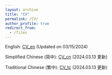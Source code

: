 ```yaml
---
layout: archive
title: "CV"
permalink: /CV/
author_profile: true
redirect_from:
  - /files
---
```


English: <a href="/files/CV_JiaweiDu_en.pdf" target="_blank">CV_en</a> (Updated on 03/15/2024)

Simplified Chinese (简中): <a href="/files/CV_JiaweiDu_cn.pdf" target="_blank">CV_cn</a> (2024.03.13 更新)

Traditional Chinese (繁中): <a href="/files/CV_JiaweiDu_tc.pdf" target="_blank">CV_tc</a> (2024.03.13 更新)